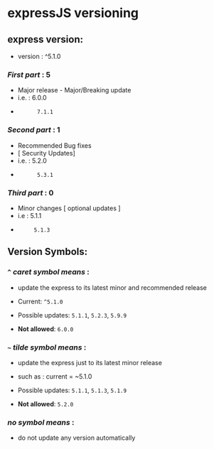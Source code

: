 # expressJS versioning

## express version: 
-  version : ^5.1.0

### *First part* : 5
-    Major release - Major/Breaking update
-    i.e. : 6.0.0
-           7.1.1

### *Second part* : 1
- Recommended Bug fixes 
- [ Security Updates]
-  i.e. : 5.2.0
-           5.3.1 

### *Third part* : 0
-    Minor changes [ optional updates ]
-    i.e : 5.1.1
-          5.1.3

## Version Symbols: 

### ` ^ ` *caret symbol means* : 
-   update the express to its latest minor and recommended release    
  - Current: `^5.1.0`  

  - Possible updates: `5.1.1`, `5.2.3`, `5.9.9`  

  - **Not allowed**: `6.0.0`


### ` ~ ` *tilde symbol means* : 
-   update the express just to its latest minor release
-   such as : current = ~5.1.0
   
-   Possible updates: `5.1.1`, `5.1.3`, `5.1.9`  

- **Not allowed**: `5.2.0`
   

### *no symbol means* : 
-   do not update any version automatically